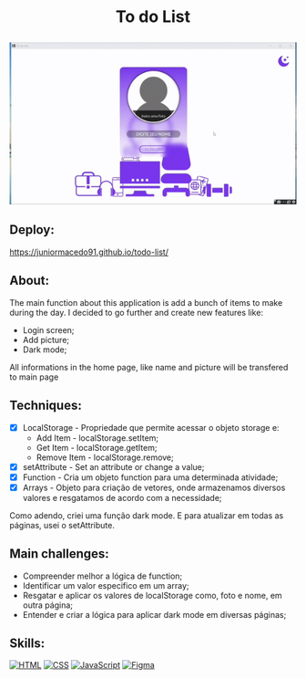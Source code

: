 # <p align="center"> To do List </p>

<p align="center">
  <img src="todolist.gif" width="700px">
</p>

## Deploy:
https://juniormacedo91.github.io/todo-list/

## About:
The main function about this application is add a bunch of items to make during the day.
I decided to go further and create new features like:
  - Login screen;
  - Add picture;
  - Dark mode;

All informations in the home page, like name and picture will be transfered to main page

## Techniques:

- [x] LocalStorage - Propriedade que permite acessar o objeto storage e:
  - Add Item - localStorage.setItem; 
  - Get Item - localStorage.getItem;
  - Remove Item - localStorage.remove;
- [x] setAttribute - Set an attribute or change a value;
- [x] Function - Cria um objeto function para uma determinada atividade;
- [x] Arrays - Objeto para criação de vetores, onde armazenamos diversos valores e resgatamos de acordo com a necessidade;

Como adendo, criei uma função dark mode. E para atualizar em todas as páginas, usei o setAttribute.

## Main challenges:

- Compreender melhor a lógica de function;
- Identificar um valor especifico em um array;
- Resgatar e aplicar os valores de localStorage como, foto e nome, em outra página;
- Entender e criar a lógica para aplicar dark mode em diversas páginas;

## Skills:

[![HTML](https://img.shields.io/badge/HTML-red?style=for-the-badge&logo=HTML5&labelColor=black)](https://github.com/JuniorMacedo91)
[![CSS](https://img.shields.io/badge/CSS3-blue?style=for-the-badge&logo=CSS3&labelColor=black)](https://github.com/JuniorMacedo91)
[![JavaScript](https://img.shields.io/badge/javascript-yellow?style=for-the-badge&logo=javascript&labelColor=black)](https://github.com/JuniorMacedo91)
[![Figma](https://img.shields.io/badge/figma-teal?style=for-the-badge&logo=figma&labelColor=black)](https://github.com/JuniorMacedo91)

